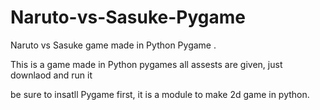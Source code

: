 # Naruto-vs-Sasuke-Pygame
Naruto vs Sasuke game made in Python Pygame .

This is a game made in Python pygames
all assests are given, just downlaod and run it

be sure to insatll Pygame first, it is a module to make 2d game in python.
